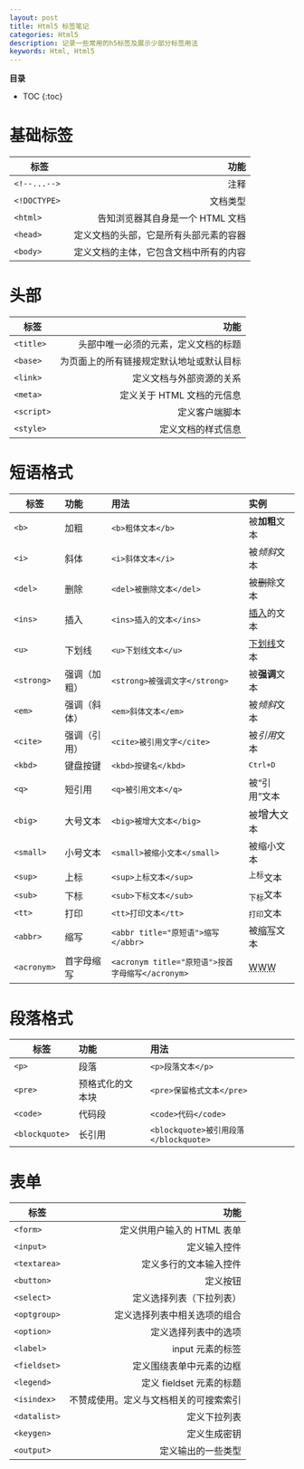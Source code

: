 ```yaml
---
layout: post
title: Html5 标签笔记
categories: Html5
description: 记录一些常用的h5标签及展示少部分标签用法
keywords: Html, Html5
---
```


**目录**

* TOC
{:toc}

# 基础标签
| 标签 | 功能 |
|-----|------:|
|`<!--...-->`|注释|
|`<!DOCTYPE> `|文档类型|
|`<html>`|告知浏览器其自身是一个 HTML 文档|
|`<head>`|定义文档的头部，它是所有头部元素的容器|
|`<body>`|定义文档的主体，它包含文档中所有的内容|
# 头部
| 标签 | 功能 |
|-----|------:|
|`<title>`|头部中唯一必须的元素，定义文档的标题|
|`<base>`|为页面上的所有链接规定默认地址或默认目标|
|`<link>`|定义文档与外部资源的关系|
|`<meta>`|定义关于 HTML 文档的元信息|
|`<script>`|定义客户端脚本|
|`<style>`|定义文档的样式信息|
# 短语格式
| 标签 | 功能 | 用法 | 实例 |
|----|:----|:----|:----|
|`<b>`|加粗|`<b>粗体文本</b>`|被<b>加粗</b>文本
|`<i>`|斜体|`<i>斜体文本</i>`|被<i>倾斜</i>文本
|`<del>`|删除|`<del>被删除文本</del>`|被<del>删除</del>文本
|`<ins>`|插入|`<ins>插入的文本</ins>`|<ins>插入</ins>的文本
|`<u>`|下划线|`<u>下划线文本</u>`|<u>下划线</u>文本
|`<strong>`|强调（加粗）|`<strong>被强调文字</strong>`|被<strong>强调</strong>文本
|`<em>`|强调（斜体）|`<em>斜体文本</em>`|被<em>倾斜</em>文本
|`<cite>`|强调（引用）|`<cite>被引用文字</cite>`|被<cite>引用</cite>文本
|`<kbd>`|键盘按键|`<kbd>按键名</kbd>`|<kbd>Ctrl+D</kbd>
|`<q>`|短引用|`<q>被引用文本</q>`|被<q>引用</q>文本
|`<big>`|大号文本|`<big>被增大文本</big>`|被<big>增大</big>文本
|`<small>`|小号文本|`<small>被缩小文本</small>`|被<samll>缩小</samll>文本
|`<sup>`|上标|`<sup>上标文本</sup>`|<sup>上标</sup>文本
|`<sub>`|下标|`<sub>下标文本</sub>`|<sub>下标</sub>文本
|`<tt>`|打印|`<tt>打印文本</tt>`|<tt>打印</tt>文本
|`<abbr>`|缩写|`<abbr title="原短语">缩写</abbr>`|被<abbr title="由较长的汉语语词缩短省略而成的汉语语词">缩写</abbr>文本
|`<acronym>`|首字母缩写|`<acronym title="原短语">按首字母缩写</acronym>`|<acronym title="World Wide Web">WWW</acronym>
# 段落格式
| 标签 | 功能 | 用法 |
|----|:----|:----|
|`<p>`|段落|`<p>段落文本</p>`|
|`<pre>`|预格式化的文本块|`<pre>保留格式文本</pre>`|
|`<code>`|代码段|`<code>代码</code>`|
|`<blockquote>`|长引用|`<blockquote>被引用段落</blockquote>`|
# 表单
| 标签 | 功能 |
|----|----:|
`<form>`|定义供用户输入的 HTML 表单
`<input>`|定义输入控件|
`<textarea>`|定义多行的文本输入控件|
`<button>`|定义按钮|
`<select>`|定义选择列表（下拉列表）|
`<optgroup>`|定义选择列表中相关选项的组合|
`<option>`|定义选择列表中的选项|
`<label>`|input 元素的标签|
`<fieldset>`|定义围绕表单中元素的边框|
`<legend>`|定义 fieldset 元素的标题|
`<isindex>`|不赞成使用。定义与文档相关的可搜索索引
`<datalist>`|定义下拉列表|
`<keygen>`|定义生成密钥
`<output>`|定义输出的一些类型|
